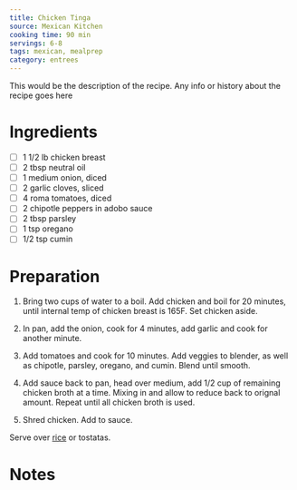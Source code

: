 ```yaml
---
title: Chicken Tinga
source: Mexican Kitchen
cooking time: 90 min
servings: 6-8
tags: mexican, mealprep
category: entrees
---
```


This would be the description of the recipe. Any info or history about the recipe goes here

Ingredients
===========

* [ ] 1 1/2 lb chicken breast
* [ ] 2 tbsp neutral oil
* [ ] 1 medium onion, diced
* [ ] 2 garlic cloves, sliced
* [ ] 4 roma tomatoes, diced
* [ ] 2 chipotle peppers in adobo sauce
* [ ] 2 tbsp parsley
* [ ] 1 tsp oregano
* [ ] 1/2 tsp cumin

Preparation
===========
1. Bring two cups of water to a boil. Add chicken and boil for 20 minutes, until internal temp of chicken breast is 165F. Set chicken aside.

2. In pan, add the onion, cook for 4 minutes, add garlic and cook for another minute.

3. Add tomatoes and cook for 10 minutes. Add veggies to blender, as well as chipotle, parsley, oregano, and cumin. Blend until smooth. 

4. Add sauce back to pan, head over medium, add 1/2 cup of remaining chicken broth at a time. Mixing in and allow to reduce back to orignal amount. Repeat until all chicken broth is used.

5. Shred chicken. Add to sauce.

Serve over [rice](../sides/arroz_blanco.md) or tostatas.

Notes
=====

